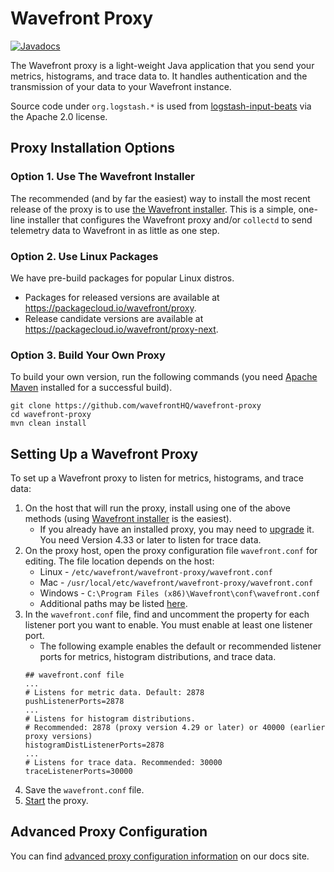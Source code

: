 # Wavefront Proxy
[![Javadocs](http://javadoc.io/badge/com.wavefront/proxy.svg)](http://javadoc.io/doc/com.wavefront/proxy)

The Wavefront proxy is a light-weight Java application that you send your metrics, histograms, and trace data to. It handles authentication and the transmission of your data to your Wavefront instance.

Source code under `org.logstash.*` is used from [logstash-input-beats](https://github.com/logstash-plugins/logstash-input-beats) via the Apache 2.0 license.

## Proxy Installation Options

### Option 1. Use The Wavefront Installer

The recommended (and by far the easiest) way to install the most recent release of the proxy is to use [the Wavefront installer](https://docs.wavefront.com/proxies_installing.html##proxy-installation). This is a simple, one-line installer that configures the Wavefront proxy and/or `collectd` to send telemetry data to Wavefront in as little as one step.

### Option 2. Use Linux Packages

We have pre-build packages for popular Linux distros. 
* Packages for released versions are available at https://packagecloud.io/wavefront/proxy. 
* Release candidate versions are available at https://packagecloud.io/wavefront/proxy-next.

### Option 3. Build Your Own Proxy

To build your own version, run the following commands (you need [Apache Maven](https://maven.apache.org) installed for a successful build).

```
git clone https://github.com/wavefrontHQ/wavefront-proxy
cd wavefront-proxy
mvn clean install
```

## Setting Up a Wavefront Proxy
To set up a Wavefront proxy to listen for metrics, histograms, and trace data:
1.  On the host that will run the proxy, install using one of the above methods (using [Wavefront installer](http://docs.wavefront.com/proxies_installing.html##proxy-installation) is the easiest).
    * If you already have an installed proxy, you may need to [upgrade](http://docs.wavefront.com/proxies_installing.html#upgrading-a-proxy) it. You need Version 4.33 or later to listen for trace data.
2. On the proxy host, open the proxy configuration file `wavefront.conf` for editing. The file location depends on the host:
    * Linux - `/etc/wavefront/wavefront-proxy/wavefront.conf` 
    * Mac - `/usr/local/etc/wavefront/wavefront-proxy/wavefront.conf`
    * Windows - `C:\Program Files (x86)\Wavefront\conf\wavefront.conf`
    * Additional paths may be listed [here](http://docs.wavefront.com/proxies_configuring.html#paths).
3. In the `wavefront.conf` file, find and uncomment the property for each listener port you want to enable. You must enable at least one listener port. 
    * The following example enables the default or recommended listener ports for metrics, histogram distributions, and trace data.  
    ```
    ## wavefront.conf file
    ...
    # Listens for metric data. Default: 2878
    pushListenerPorts=2878
    ...
    # Listens for histogram distributions. 
    # Recommended: 2878 (proxy version 4.29 or later) or 40000 (earlier proxy versions)
    histogramDistListenerPorts=2878
    ...
    # Listens for trace data. Recommended: 30000
    traceListenerPorts=30000
    ```
4. Save the `wavefront.conf` file.
5. [Start](http://docs.wavefront.com/proxies_installing.html###starting-and-stopping-a-proxy) the proxy.


## Advanced Proxy Configuration

You can find [advanced proxy configuration information](https://docs.wavefront.com/proxies_configuring.html) on our docs site.
